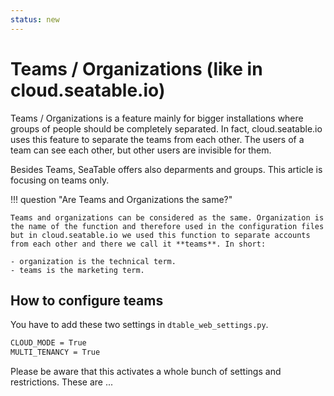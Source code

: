 ```yaml
---
status: new
---
```


# Teams / Organizations (like in cloud.seatable.io)

Teams / Organizations is a feature mainly for bigger installations where groups of people should be completely separated. In fact, cloud.seatable.io uses this feature to separate the teams from each other. The users of a team can see each other, but other users are invisible for them.

Besides Teams, SeaTable offers also deparments and groups. This article is focusing on teams only.

!!! question "Are Teams and Organizations the same?"

    Teams and organizations can be considered as the same. Organization is the name of the function and therefore used in the configuration files but in cloud.seatable.io we used this function to separate accounts from each other and there we call it **teams**. In short:

    - organization is the technical term.
    - teams is the marketing term.

## How to configure teams

You have to add these two settings in `dtable_web_settings.py`.

```bash
CLOUD_MODE = True
MULTI_TENANCY = True
```

Please be aware that this activates a whole bunch of settings and restrictions. These are ...
